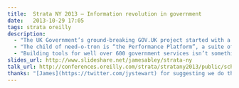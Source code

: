 ```yaml
---
title:  Strata NY 2013 – Information revolution in government
date:   2013-10-29 17:05
tags: strata oreilly
description:
  - "The UK Government’s ground-breaking GOV.UK project started with a tool to capture and understand user data about user needs called need-o-tron. Need-o-tron was the heart of the project helping the team understand the vast landscape of what citizens might need of government, and focus in on the genuine, core needs that only government can serve. It was a useful tool in itself, but its true power was in the conversations it stimulated and the mental processes it hacked."
  - "The child of need-o-tron is “the Performance Platform”, a suite of tools to understand the performance of government services, helping service managers and their teams understand the performance of their services and how they can be improved. That’s a huge step away from immensely detailed value stream maps about a call-centre and paper process (which might be an inherently 5-day long journey), to something that’s digital, lightweight, fast and pleasant to use. The Performance Platform will publish the existing (call-centre volume) data and capture new data about conversion funnels and our 4 core metrics about digital transactions. And it’ll make the vast majority of that data public."
  - "Building tools for well over 600 government services isn’t something that can happen overnight and is never solely going to be a technical challenge. We’ll talk about the iterative approach underway to move from the world of need-o-tron to a world of truly data driven government services, and the huge cultural shift that’s involved in getting us there. Along the way we’ll explore techniques that can be applied in many large organisations, or anywhere that a little culture hacking is required."
slides_url: http://www.slideshare.net/jamesabley/strata-ny
talk_url: http://conferences.oreilly.com/strata/stratany2013/public/schedule/detail/30710
thanks: "[James](https://twitter.com/jystewart) for suggesting we do the talk and collaborating to get it there!"
---
```


